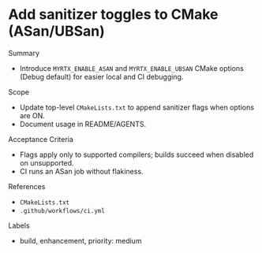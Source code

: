 # Add sanitizer toggles to CMake (ASan/UBSan)

Summary
- Introduce `MYRTX_ENABLE_ASAN` and `MYRTX_ENABLE_UBSAN` CMake options (Debug default) for easier local and CI debugging.

Scope
- Update top-level `CMakeLists.txt` to append sanitizer flags when options are ON.
- Document usage in README/AGENTS.

Acceptance Criteria
- Flags apply only to supported compilers; builds succeed when disabled on unsupported.
- CI runs an ASan job without flakiness.

References
- `CMakeLists.txt`
- `.github/workflows/ci.yml`

Labels
- build, enhancement, priority: medium

